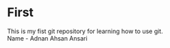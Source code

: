 # First
This is my fist git repository for learning how to use git.
<br>
Name - Adnan Ahsan Ansari 
